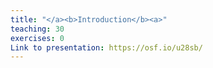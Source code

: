 ```yaml
---
title: "</a><b>Introduction</b><a>"
teaching: 30
exercises: 0
Link to presentation: https://osf.io/u28sb/
---
```

